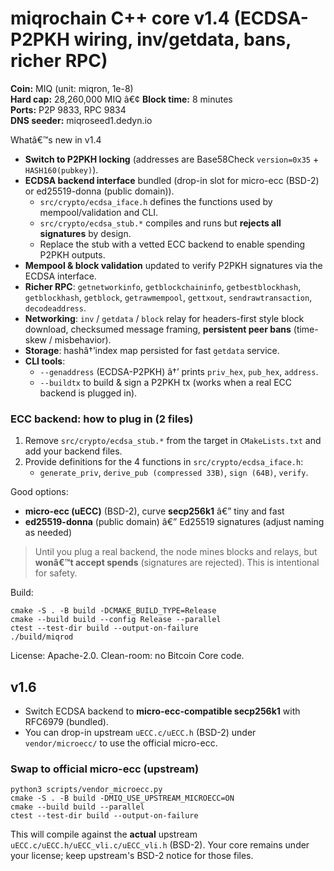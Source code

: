 ﻿
# miqrochain C++ core v1.4 (ECDSA-P2PKH wiring, inv/getdata, bans, richer RPC)

**Coin:** MIQ (unit: miqron, 1e-8)  
**Hard cap:** 28,260,000 MIQ â€¢ **Block time:** 8 minutes  
**Ports:** P2P 9833, RPC 9834  
**DNS seeder:** miqroseed1.dedyn.io

Whatâ€™s new in v1.4
- **Switch to P2PKH locking** (addresses are Base58Check `version=0x35` + `HASH160(pubkey)`).
- **ECDSA backend interface** bundled (drop-in slot for micro-ecc (BSD-2) or ed25519-donna (public domain)).
  - `src/crypto/ecdsa_iface.h` defines the functions used by mempool/validation and CLI.
  - `src/crypto/ecdsa_stub.*` compiles and runs but **rejects all signatures** by design.
  - Replace the stub with a vetted ECC backend to enable spending P2PKH outputs.
- **Mempool & block validation** updated to verify P2PKH signatures via the ECDSA interface.
- **Richer RPC**: `getnetworkinfo`, `getblockchaininfo`, `getbestblockhash`, `getblockhash`, `getblock`, `getrawmempool`, `gettxout`, `sendrawtransaction`, `decodeaddress`.
- **Networking**: `inv` / `getdata` / `block` relay for headers-first style block download, checksumed message framing, **persistent peer bans** (time-skew / misbehavior).
- **Storage**: hashâ†’index map persisted for fast `getdata` service.
- **CLI tools**:
  - `--genaddress` (ECDSA-P2PKH) â†’ prints `priv_hex`, `pub_hex`, `address`.
  - `--buildtx` to build & sign a P2PKH tx (works when a real ECC backend is plugged in).

### ECC backend: how to plug in (2 files)
1. Remove `src/crypto/ecdsa_stub.*` from the target in `CMakeLists.txt` and add your backend files.
2. Provide definitions for the 4 functions in `src/crypto/ecdsa_iface.h`:
   - `generate_priv`, `derive_pub (compressed 33B)`, `sign (64B)`, `verify`.

Good options:
- **micro-ecc (uECC)** (BSD-2), curve **secp256k1** â€” tiny and fast
- **ed25519-donna** (public domain) â€” Ed25519 signatures (adjust naming as needed)

> Until you plug a real backend, the node mines blocks and relays, but **wonâ€™t accept spends** (signatures are rejected). This is intentional for safety.

Build:
```
cmake -S . -B build -DCMAKE_BUILD_TYPE=Release
cmake --build build --config Release --parallel
ctest --test-dir build --output-on-failure
./build/miqrod
```

License: Apache-2.0. Clean-room: no Bitcoin Core code.


## v1.6
- Switch ECDSA backend to **micro-ecc-compatible secp256k1** with RFC6979 (bundled).
- You can drop-in upstream `uECC.c/uECC.h` (BSD-2) under `vendor/microecc/` to use the official micro-ecc.


### Swap to official micro-ecc (upstream)
```
python3 scripts/vendor_microecc.py
cmake -S . -B build -DMIQ_USE_UPSTREAM_MICROECC=ON
cmake --build build --parallel
ctest --test-dir build --output-on-failure
```
This will compile against the **actual** upstream `uECC.c/uECC.h/uECC_vli.c/uECC_vli.h` (BSD-2). Your core remains under your license; keep upstream's BSD-2 notice for those files.
